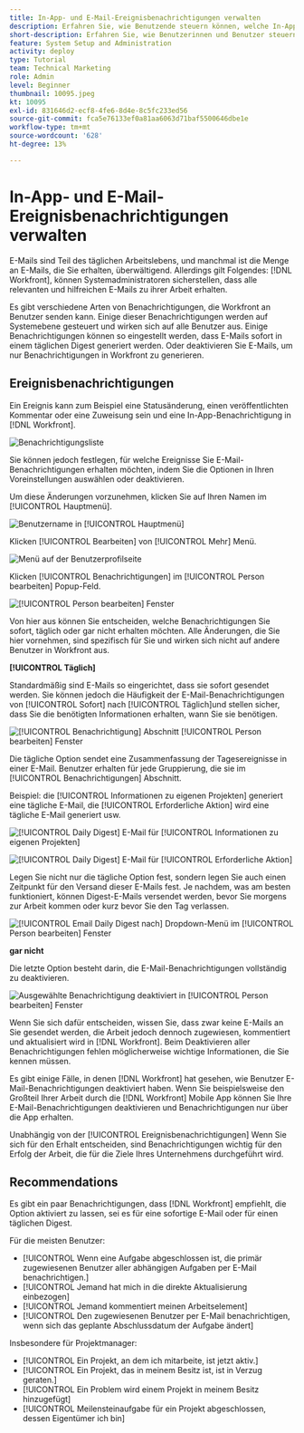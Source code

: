 ```yaml
---
title: In-App- und E-Mail-Ereignisbenachrichtigungen verwalten
description: Erfahren Sie, wie Benutzende steuern können, welche In-App- und E-Mail-Benachrichtigungen sie erhalten, damit sie nur relevante, hilfreiche E-Mails zu ihrer Arbeit erhalten.
short-description: Erfahren Sie, wie Benutzerinnen und Benutzer steuern können, welche In-App- und E-Mail-Benachrichtigungen sie erhalten.
feature: System Setup and Administration
activity: deploy
type: Tutorial
team: Technical Marketing
role: Admin
level: Beginner
thumbnail: 10095.jpeg
kt: 10095
exl-id: 831646d2-ecf8-4fe6-8d4e-8c5fc233ed56
source-git-commit: fca5e76133ef0a81aa6063d71baf5500646dbe1e
workflow-type: tm+mt
source-wordcount: '628'
ht-degree: 13%

---
```


# In-App- und E-Mail-Ereignisbenachrichtigungen verwalten

E-Mails sind Teil des täglichen Arbeitslebens, und manchmal ist die Menge an E-Mails, die Sie erhalten, überwältigend. Allerdings gilt Folgendes: [!DNL Workfront], können Systemadministratoren sicherstellen, dass alle relevanten und hilfreichen E-Mails zu ihrer Arbeit erhalten.

Es gibt verschiedene Arten von Benachrichtigungen, die Workfront an Benutzer senden kann. Einige dieser Benachrichtigungen werden auf Systemebene gesteuert und wirken sich auf alle Benutzer aus. Einige Benachrichtigungen können so eingestellt werden, dass E-Mails sofort in einem täglichen Digest generiert werden. Oder deaktivieren Sie E-Mails, um nur Benachrichtigungen in Workfront zu generieren.

## Ereignisbenachrichtigungen

Ein Ereignis kann zum Beispiel eine Statusänderung, einen veröffentlichten Kommentar oder eine Zuweisung sein und eine In-App-Benachrichtigung in [!DNL Workfront].

![Benachrichtigungsliste](assets/admin-fund-user-notifications-01.png)

Sie können jedoch festlegen, für welche Ereignisse Sie E-Mail-Benachrichtigungen erhalten möchten, indem Sie die Optionen in Ihren Voreinstellungen auswählen oder deaktivieren.

Um diese Änderungen vorzunehmen, klicken Sie auf Ihren Namen im [!UICONTROL Hauptmenü].

![Benutzername in [!UICONTROL Hauptmenü]](assets/admin-fund-user-notifications-02.png)

Klicken [!UICONTROL Bearbeiten] von [!UICONTROL Mehr] Menü.

![Menü auf der Benutzerprofilseite](assets/admin-fund-user-notifications-03.png)

Klicken [!UICONTROL Benachrichtigungen] im [!UICONTROL Person bearbeiten] Popup-Feld.

![[!UICONTROL Person bearbeiten] Fenster](assets/admin-fund-user-notifications-04.png)

Von hier aus können Sie entscheiden, welche Benachrichtigungen Sie sofort, täglich oder gar nicht erhalten möchten. Alle Änderungen, die Sie hier vornehmen, sind spezifisch für Sie und wirken sich nicht auf andere Benutzer in Workfront aus.

**[!UICONTROL Täglich]**

Standardmäßig sind E-Mails so eingerichtet, dass sie sofort gesendet werden. Sie können jedoch die Häufigkeit der E-Mail-Benachrichtigungen von [!UICONTROL Sofort] nach [!UICONTROL Täglich]und stellen sicher, dass Sie die benötigten Informationen erhalten, wann Sie sie benötigen.

![[!UICONTROL Benachrichtigung] Abschnitt [!UICONTROL Person bearbeiten] Fenster](assets/admin-fund-user-notifications-05.png)

Die tägliche Option sendet eine Zusammenfassung der Tagesereignisse in einer E-Mail. Benutzer erhalten für jede Gruppierung, die sie im [!UICONTROL Benachrichtigungen] Abschnitt.

Beispiel: die [!UICONTROL Informationen zu eigenen Projekten] generiert eine tägliche E-Mail, die [!UICONTROL Erforderliche Aktion] wird eine tägliche E-Mail generiert usw.

![[!UICONTROL Daily Digest] E-Mail für [!UICONTROL Informationen zu eigenen Projekten]](assets/admin-fund-user-notifications-06.png)

![[!UICONTROL Daily Digest] E-Mail für [!UICONTROL Erforderliche Aktion]](assets/admin-fund-user-notifications-07.png)

Legen Sie nicht nur die tägliche Option fest, sondern legen Sie auch einen Zeitpunkt für den Versand dieser E-Mails fest. Je nachdem, was am besten funktioniert, können Digest-E-Mails versendet werden, bevor Sie morgens zur Arbeit kommen oder kurz bevor Sie den Tag verlassen.

![[!UICONTROL Email Daily Digest nach] Dropdown-Menü im [!UICONTROL Person bearbeiten] Fenster](assets/admin-fund-user-notifications-08.png)

**gar nicht**

Die letzte Option besteht darin, die E-Mail-Benachrichtigungen vollständig zu deaktivieren.

![Ausgewählte Benachrichtigung deaktiviert in [!UICONTROL Person bearbeiten] Fenster](assets/admin-fund-user-notifications-09.png)

Wenn Sie sich dafür entscheiden, wissen Sie, dass zwar keine E-Mails an Sie gesendet werden, die Arbeit jedoch dennoch zugewiesen, kommentiert und aktualisiert wird in [!DNL Workfront]. Beim Deaktivieren aller Benachrichtigungen fehlen möglicherweise wichtige Informationen, die Sie kennen müssen.

Es gibt einige Fälle, in denen [!DNL Workfront] hat gesehen, wie Benutzer E-Mail-Benachrichtigungen deaktiviert haben. Wenn Sie beispielsweise den Großteil Ihrer Arbeit durch die [!DNL Workfront] Mobile App können Sie Ihre E-Mail-Benachrichtigungen deaktivieren und Benachrichtigungen nur über die App erhalten.

Unabhängig von der [!UICONTROL Ereignisbenachrichtigungen] Wenn Sie sich für den Erhalt entscheiden, sind Benachrichtigungen wichtig für den Erfolg der Arbeit, die für die Ziele Ihres Unternehmens durchgeführt wird.


## Recommendations

Es gibt ein paar Benachrichtigungen, dass [!DNL Workfront] empfiehlt, die Option aktiviert zu lassen, sei es für eine sofortige E-Mail oder für einen täglichen Digest.

Für die meisten Benutzer:

* [!UICONTROL Wenn eine Aufgabe abgeschlossen ist, die primär zugewiesenen Benutzer aller abhängigen Aufgaben per E-Mail benachrichtigen.]
* [!UICONTROL Jemand hat mich in die direkte Aktualisierung einbezogen]
* [!UICONTROL Jemand kommentiert meinen Arbeitselement]
* [!UICONTROL Den zugewiesenen Benutzer per E-Mail benachrichtigen, wenn sich das geplante Abschlussdatum der Aufgabe ändert]


Insbesondere für Projektmanager:

* [!UICONTROL Ein Projekt, an dem ich mitarbeite, ist jetzt aktiv.]
* [!UICONTROL Ein Projekt, das in meinem Besitz ist, ist in Verzug geraten.]
* [!UICONTROL Ein Problem wird einem Projekt in meinem Besitz hinzugefügt]
* [!UICONTROL Meilensteinaufgabe für ein Projekt abgeschlossen, dessen Eigentümer ich bin]


<!---
learn more URLs
Email notifications
guide: manage your notifications
--->
